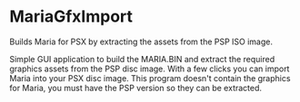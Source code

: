 # MariaGfxImport
Builds Maria for PSX by extracting the assets from the PSP ISO image.

Simple GUI application to build the MARIA.BIN and extract the required graphics assets from the PSP disc image. With a few clicks you can import Maria into your PSX disc image. This program doesn't contain the graphics for Maria, you must have the PSP version so they can be extracted.

